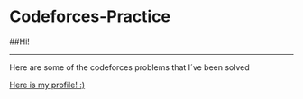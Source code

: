 # Codeforces-Practice
##Hi!
<hr>
Here are some of the codeforces problems that I´ve been solved

 <a href="https://codeforces.com/profile/Mike...">Here is my profile! :)</a> 


